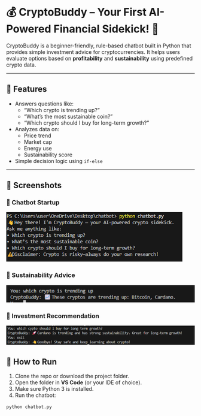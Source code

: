 # 💰 CryptoBuddy – Your First AI-Powered Financial Sidekick! 🌟

CryptoBuddy is a beginner-friendly, rule-based chatbot built in Python that provides simple investment advice for cryptocurrencies. It helps users evaluate options based on **profitability** and **sustainability** using predefined crypto data.

---

## 📌 Features

- Answers questions like:
  - “Which crypto is trending up?”
  - “What’s the most sustainable coin?”
  - “Which crypto should I buy for long-term growth?”
- Analyzes data on:
  - Price trend
  - Market cap
  - Energy use
  - Sustainability score
- Simple decision logic using `if-else`

---
## 📸 Screenshots

### 🤖 Chatbot Startup
![Chatbot Startup](screenshots/screenshot1.png)

### 🌱 Sustainability Advice
![Sustainability Advice](screenshots/screenshot2.png)

### 🚀 Investment Recommendation
![Investment Tip](screenshots/screenshot3.png)
## 🚀 How to Run

1. Clone the repo or download the project folder.
2. Open the folder in **VS Code** (or your IDE of choice).
3. Make sure Python 3 is installed.
4. Run the chatbot:

```bash
python chatbot.py

